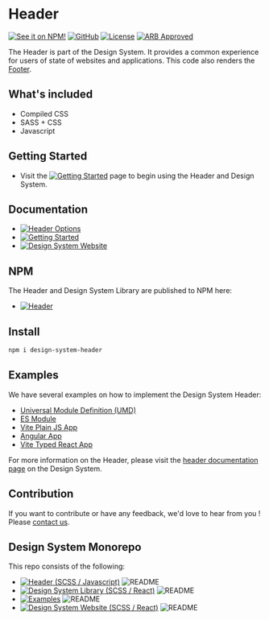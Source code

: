 # Header
[![See it on NPM!](https://img.shields.io/npm/v/design-system-header.svg?style=for-the-badge&color=orange)](https://www.npmjs.com/package/design-system-header)
[![GitHub](https://img.shields.io/badge/GitHub_Design_System-ad360d?style=for-the-badge)](https://github.com/guidogerb/design-system)
[![License](https://img.shields.io/npm/l/design-system.svg?color=blue&style=for-the-badge)](https://github.com/guidogerb/design-system/raw/main/LICENSE)
[![ARB Approved](https://img.shields.io/badge/Utah_ARB-Approved-2e7114?style=for-the-badge)](https://standards/architecture-review-board)


The Header is part of the Design System. It provides a common experience for users of state of websites and applications. This code also renders the [Footer](https://designsystem/library/patterns/Footer).

## What's included

- Compiled CSS
- SASS + CSS
- Javascript

## Getting Started

- Visit the [![Getting Started](https://img.shields.io/badge/Getting%20Started-blue)](https://designsystem/resources/gettingStarted) page to begin using the Header and Design System.

## Documentation

- [![Header Options](https://img.shields.io/badge/Utah_Header_Options_Documentation-blue)](https://designsystem/library/Header)
- [![Getting Started](https://img.shields.io/badge/Getting%20Started-blue)](https://designsystem/resources/gettingStarted)
- [![Design System Website](https://img.shields.io/badge/Design%20System%20Website-blue)](https://designsystem)

## NPM

The Header and Design System Library are published to NPM here:
- [![Header](https://img.shields.io/badge/NPM_Header-blue)](https://www.npmjs.com/package/%40guidogerb/design-system-header)

## Install


```bash
npm i design-system-header
```

## Examples
We have several examples on how to implement the Design System Header:
- [Universal Module Definition (UMD)](https://github.com/guidogerb/design-system/tree/main/examples/header/umd-html)
- [ES Module](https://github.com/guidogerb/design-system/tree/main/examples/header/es-html)
- [Vite Plain JS App](https://github.com/guidogerb/design-system/tree/main/examples/header/vite)
- [Angular App](https://github.com/guidogerb/design-system/tree/main/examples/header/angular)
- [Vite Typed React App](https://github.com/guidogerb/design-system/tree/main/examples/typed/typed-header)

For more information on the Header, please visit the [header documentation page](https://designsystem/library/Header) on the Design System.

## Contribution
If you want to contribute or have any feedback, we'd love to hear from you ! Please [contact us](https://designsystem/resources/gettingStarted).

## Design System Monorepo

This repo consists of the following:
- [![Header (SCSS / Javascript)](https://img.shields.io/badge/GitHub_Header-blue?logo=github)](https://github.com/guidogerb/design-system/tree/main/%40guidogerb/design-system-header) ![README](https://img.shields.io/badge/README-gray)
- [![Design System Library (SCSS / React)](https://img.shields.io/badge/GitHub-Design_System_Library-blue?logo=github)](https://github.com/guidogerb/design-system/tree/main/%40guidogerb/design-system) ![README](https://img.shields.io/badge/README-gray)
- [![Examples](https://img.shields.io/badge/GitHub-Examples-blue?logo=github)](https://github.com/guidogerb/design-system/tree/main/examples) ![README](https://img.shields.io/badge/README-gray)
- [![Design System Website (SCSS / React)](https://img.shields.io/badge/GitHub-Design_System_Website-blue?logo=github)](https://github.com/guidogerb/design-system/tree/main/design-system-website) ![README](https://img.shields.io/badge/README-gray)
